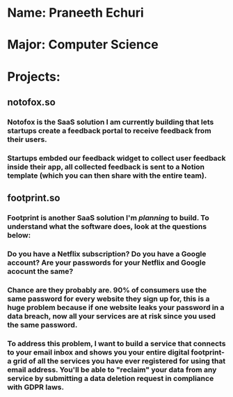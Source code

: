 # Name: Praneeth Echuri
# Major: Computer Science
# Projects:
## notofox.so
### Notofox is the SaaS solution I am currently building that lets startups create a feedback portal to receive feedback from their users. 
### Startups embded our feedback widget to collect user feedback inside their app, all collected feedback is sent to a Notion template (which you can then share with the entire team).

## footprint.so
### Footprint is another SaaS solution I'm *planning* to build. To understand what the software does, look at the questions below: 

### Do you have a Netflix subscription? Do you have a Google account? Are your passwords for your Netflix and Google acocunt the same? 
### Chance are they probably are. 90% of consumers use the same password for every website they sign up for, this is a huge problem because if one website leaks your password in a data breach, now all your services are at risk since you used the same password. 

### To address this problem, I want to build a service that connects to your email inbox and shows you your entire digital footprint- a grid of all the services you have ever registered for using that email address. You'll be able to "reclaim" your data from any service by submitting a data deletion request in compliance with GDPR laws. 

<!--
**ceg2350s25-echuri/ceg2350s25-echuri** is a ✨ _special_ ✨ repository because its `README.md` (this file) appears on your GitHub profile.

Here are some ideas to get you started:

- 🔭 I’m currently working on ...
- 🌱 I’m currently learning ...
- 👯 I’m looking to collaborate on ...
- 🤔 I’m looking for help with ...
- 💬 Ask me about ...
- 📫 How to reach me: ...
- 😄 Pronouns: ...
- ⚡ Fun fact: ...
-->
